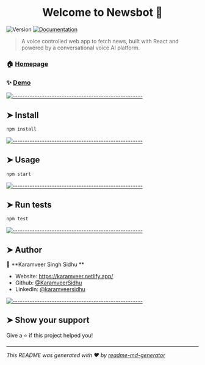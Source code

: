<!-- ⚠️ This README has been generated from the file(s) "blueprint.md" ⚠️--><h1 align="center">Welcome to Newsbot 👋</h1>
<p>
  <img alt="Version" src="https://img.shields.io/badge/version-0.1.0-blue.svg?cacheSeconds=2592000" />
  <a href="https://github.com/KaramveerSidhu/ai-news-app" target="_blank">
    <img alt="Documentation" src="https://img.shields.io/badge/documentation-yes-brightgreen.svg" />
  </a>
</p>

> A voice controlled web app to fetch news, built with React and powered by a conversational voice AI platform.

### 🏠 [Homepage](https://ainewsapp.netlify.app/)

### ✨ [Demo](https://ainewsapp.netlify.app/)


[![-----------------------------------------------------](https://raw.githubusercontent.com/andreasbm/readme/master/assets/lines/colored.png)](#install)

## ➤ Install

```sh
npm install
```


[![-----------------------------------------------------](https://raw.githubusercontent.com/andreasbm/readme/master/assets/lines/colored.png)](#usage)

## ➤ Usage

```sh
npm start
```


[![-----------------------------------------------------](https://raw.githubusercontent.com/andreasbm/readme/master/assets/lines/colored.png)](#run-tests)

## ➤ Run tests

```sh
npm test
```


[![-----------------------------------------------------](https://raw.githubusercontent.com/andreasbm/readme/master/assets/lines/colored.png)](#author)

## ➤ Author

👤 **Karamveer Singh Sidhu **

* Website: https://karamveer.netlify.app/
* Github: [@KaramveerSidhu](https://github.com/KaramveerSidhu)
* LinkedIn: [@karamveersidhu](https://linkedin.com/in/karamveersidhu)


[![-----------------------------------------------------](https://raw.githubusercontent.com/andreasbm/readme/master/assets/lines/colored.png)](#show-your-support)

## ➤ Show your support

Give a ⭐️ if this project helped you!

***
_This README was generated with ❤️ by [readme-md-generator](https://github.com/kefranabg/readme-md-generator)_